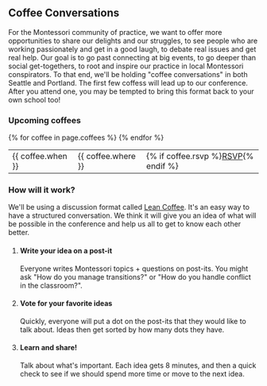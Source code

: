 Coffee Conversations
--------------------

For the Montessori community of practice, we want to offer more opportunities to share our delights and our struggles, to see people who are working passionately and get in a good laugh, to debate real issues and get real help. Our goal is to go past connecting at big events, to go deeper than social get-togethers, to root and inspire our practice in local Montessori conspirators.  To that end, we'll be holding "coffee conversations" in both Seattle and Portland. The first few coffess will lead up to our conference. After you attend one, you may be tempted to bring this format back to your own school too!

### Upcoming coffees


<table class="table table-striped">
{% for coffee in page.coffees %}
<tr>
<td>{{ coffee.when }}</td>
<td>{{ coffee.where }}</td>
<td>{% if coffee.rsvp %}<a href="{{ coffee.rsvp }}" class="btn btn-primary">RSVP</a>{% endif %}</td>
</tr>
{% endfor %}
</table>

### How will it work?

We'll be using a discussion format called [Lean Coffee](http://leancoffee.org). It's an easy way to have a structured conversation. We think it will give you an idea of what will be possible in the conference and help us all to get to know each other better.

<ol>
  <li>
    <h4>Write your idea on a post-it</h4>
    Everyone writes Montessori topics + questions on post-its. You might ask "How do you manage transitions?" or "How do you handle conflict in the classroom?".</li>
  <li>
    <h4>Vote for your favorite ideas</h4>
    Quickly, everyone will put a dot on the post-its that they would like to talk about. Ideas then get sorted by how many dots they have.
  </li>
  <li>
    <h4>Learn and share!</h4>
    Talk about what's important. Each idea gets 8 minutes, and then a quick check to see if we should spend more time or move to the next idea.
  </li>
</ol>
